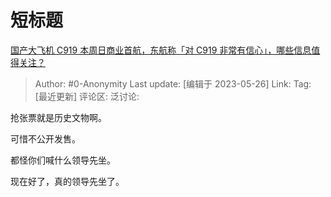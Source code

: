 # 短标题
[国产大飞机 C919 本周日商业首航，东航称「对 C919 非常有信心」，哪些信息值得关注？](https://www.zhihu.com/question/603136304/answer/3045595057)

> Author: #0-Anonymity
> Last update: [编辑于 2023-05-26]
> Link:
> Tag: [最近更新]
> 评论区:
> 泛讨论:

抢张票就是历史文物啊。

可惜不公开发售。

都怪你们喊什么领导先坐。

现在好了，真的领导先坐了。